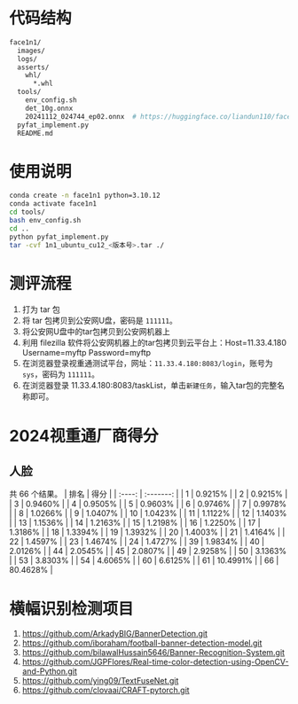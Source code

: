 # 代码结构
```bash
face1n1/
  images/
  logs/
  asserts/
    whl/
      *.whl
  tools/
    env_config.sh
    det_10g.onnx
    20241112_024744_ep02.onnx  # https://huggingface.co/liandun110/face_recognition/resolve/main/20241112_024744_ep02.onnx  
  pyfat_implement.py
  README.md
```

# 使用说明
```bash
conda create -n face1n1 python=3.10.12
conda activate face1n1
cd tools/
bash env_config.sh
cd ..
python pyfat_implement.py
tar -cvf 1n1_ubuntu_cu12_<版本号>.tar ./
```

# 测评流程
1. 打为 tar 包
2. 将 tar 包拷贝到公安网U盘，密码是 `111111`。
3. 将公安网U盘中的tar包拷贝到公安网机器上
4. 利用 filezilla 软件将公安网机器上的tar包拷贝到云平台上：Host=11.33.4.180 Username=myftp Password=myftp
5. 在浏览器登录视重通测试平台，网址：`11.33.4.180:8083/login`，账号为 `sys`，密码为 `111111`。
6. 在浏览器登录 11.33.4.180:8083/taskList，单击`新建任务`，输入tar包的完整名称即可。

# 2024视重通厂商得分

## 人脸
共 66 个结果。
| 排名 | 得分    |
| :----: | :-------: |
| 1   | 0.9215% |
| 2   | 0.9215% |
| 3   | 0.9460% |
| 4   | 0.9505% |
| 5   | 0.9603% |
| 6   | 0.9746% |
| 7   | 0.9978% |
| 8   | 1.0266% |
| 9   | 1.0407% |
| 10   | 1.0423% |
| 11   | 1.1122% |
| 12   | 1.1403% |
| 13   | 1.1536% |
| 14   | 1.2163% |
| 15   | 1.2198% |
| 16   | 1.2250% |
| 17   | 1.3186% |
| 18   | 1.3394% |
| 19   | 1.3932% |
| 20   | 1.4003% |
| 21   | 1.4164% |
| 22   | 1.4597% |
| 23   | 1.4674% |
| 24   | 1.4727% |
| 39   | 1.9834% |
| 40   | 2.0126% |
| 44   | 2.0545% |
| 45   | 2.0807% |
| 49   | 2.9258% |
| 50   | 3.1363% |
| 53   | 3.8303% |
| 54   | 4.6065% |
| 60   | 6.6125% |
| 61   | 10.4991% |
| 66   | 80.4628% |

# 横幅识别检测项目
1. https://github.com/ArkadyBIG/BannerDetection.git
2. https://github.com/iboraham/football-banner-detection-model.git
3. https://github.com/bilawalHussain5646/Banner-Recognition-System.git
4. https://github.com/JGPFlores/Real-time-color-detection-using-OpenCV-and-Python.git
5. https://github.com/ying09/TextFuseNet.git
6. https://github.com/clovaai/CRAFT-pytorch.git
